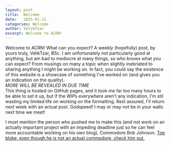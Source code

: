 ```yaml
---
layout: post
title:  Welcome
date:   2025-01-11
categories: Welcome
author: VelikTzar
excerpt: Welcome to ACRN!
---
```

Welcome to ACRN! What can you expect? A weekly (hopefully) post, by yours truly, VelikTzar, BSc. I am unfortunately not particularly good at anything, but am bad to mediocre at many things, so who knows what you can expect? From musings on many a topic when slightly inebriated to sharing anything I might be working on. In fact, you could say the existence of this website is a showcase of something I've worked on (and gives you an indication on the quality).\
_MORE WILL BE REVEALED IN DUE TIME_\
This thing is hosted on GitHub pages, and it took me far too many hours to be able to set it up, but if the *WIP*s everywhere aren't any indication, I'm stil wasting my limited life on working on the formatting. Rest assured, I'll return next week with an actual post. 
Godspeed! I may or may not be in your walls next time we meet!


I must mention the person who pushed me to make this (and not work on an actually important project with an impeding deadline just so he can feel more accountable working on his own blog), Commodore Bob Johnson. [Top bloke, even though he is not an actual commodore, check him out.](https://virtualdustpan.co.uk/)